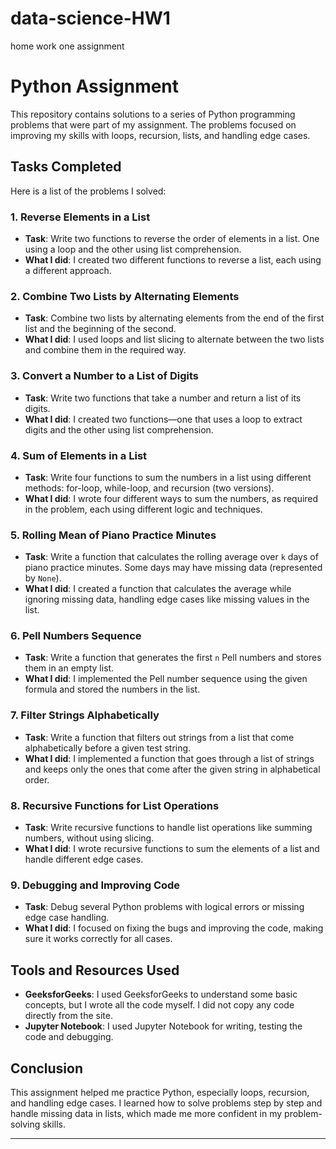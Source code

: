 # data-science-HW1
home work one assignment
# Python Assignment

This repository contains solutions to a series of Python programming problems that were part of my assignment. The problems focused on improving my skills with loops, recursion, lists, and handling edge cases.

## Tasks Completed

Here is a list of the problems I solved:

### 1. Reverse Elements in a List
- **Task**: Write two functions to reverse the order of elements in a list. One using a loop and the other using list comprehension.
- **What I did**: I created two different functions to reverse a list, each using a different approach.

### 2. Combine Two Lists by Alternating Elements
- **Task**: Combine two lists by alternating elements from the end of the first list and the beginning of the second.
- **What I did**: I used loops and list slicing to alternate between the two lists and combine them in the required way.

### 3. Convert a Number to a List of Digits
- **Task**: Write two functions that take a number and return a list of its digits.
- **What I did**: I created two functions—one that uses a loop to extract digits and the other using list comprehension.

### 4. Sum of Elements in a List
- **Task**: Write four functions to sum the numbers in a list using different methods: for-loop, while-loop, and recursion (two versions).
- **What I did**: I wrote four different ways to sum the numbers, as required in the problem, each using different logic and techniques.

### 5. Rolling Mean of Piano Practice Minutes
- **Task**: Write a function that calculates the rolling average over `k` days of piano practice minutes. Some days may have missing data (represented by `None`).
- **What I did**: I created a function that calculates the average while ignoring missing data, handling edge cases like missing values in the list.

### 6. Pell Numbers Sequence
- **Task**: Write a function that generates the first `n` Pell numbers and stores them in an empty list.
- **What I did**: I implemented the Pell number sequence using the given formula and stored the numbers in the list.

### 7. Filter Strings Alphabetically
- **Task**: Write a function that filters out strings from a list that come alphabetically before a given test string.
- **What I did**: I implemented a function that goes through a list of strings and keeps only the ones that come after the given string in alphabetical order.

### 8. Recursive Functions for List Operations
- **Task**: Write recursive functions to handle list operations like summing numbers, without using slicing.
- **What I did**: I wrote recursive functions to sum the elements of a list and handle different edge cases.

### 9. Debugging and Improving Code
- **Task**: Debug several Python problems with logical errors or missing edge case handling.
- **What I did**: I focused on fixing the bugs and improving the code, making sure it works correctly for all cases.

## Tools and Resources Used

- **GeeksforGeeks**: I used GeeksforGeeks to understand some basic concepts, but I wrote all the code myself. I did not copy any code directly from the site.
- **Jupyter Notebook**: I used Jupyter Notebook for writing, testing the code and debugging.

## Conclusion

This assignment helped me practice Python, especially loops, recursion, and handling edge cases. I learned how to solve problems step by step and handle missing data in lists, which made me more confident in my problem-solving skills.

---
